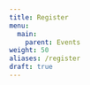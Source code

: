 ```yaml
---
title: Register
menu: 
  main:
    parent: Events
weight: 50
aliases: /register
draft: true
---
```


